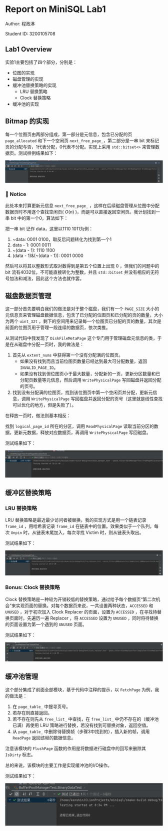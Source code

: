 # Report on MiniSQL Lab1

Author: 程政淋 

Student ID: 3200105708

## Lab1 Overview

实验1主要包括了四个部分，分别是：
- 位图的实现
- 磁盘管理的实现
- 缓冲池替换策略的实现
  - LRU 替换策略
  - Clock 替换策略
- 缓冲池的实现

## Bitmap 的实现
每一个位图页由两部分组成，第一部分是元信息，包含已分配的页 `page_allocated` 和下一个空闲页 `next_free_page_`，第二部分是一串 bit 来标记页的分配与否，1代表分配，0代表不分配。实现上采用 `std::bitset<>` 来管理数据页。测试样例结果如下：

![](bitmap_test.png)

### 📌 Notice

此处本来打算更新元信息 `next_free_page_` ，这样在后续磁盘管理从位图中分配数据页时不用逐个查找空闲页( $O(n)$ )，而是可以直接返回空闲页。我计划找到一串 bit 中的第一个0，算法如下：

把一串 bit 记作 data，这里以1110 1011为例：

1. ~data: 0001 0100，取反后问题转化为找到第一个1
2. data - 1: 0001 0011
3. ~(data - 1): 1110 1100
4. (data - 1)&(~(data - 1)): 0001 0000

然后可以将其以整数形式取对数得到是第五个位置上出现 0 ，但我们的问题中的 bit 流有4032位，不可能直接转化为整数，并且 `std::bitset` 并没有相应的无符号加法和减法，因此这个方法也就作罢。

## 磁盘数据页管理

这一部分首先要明白我们的做法是对于整个磁盘，我们有一个 `PAGE_SIZE` 大小的元信息页来管理磁盘数据信息，包含了已分配的位图页和已分配的页的数量，大小为两个 `uint_32t` ，剩下的空间用来记录每一个位图页已分配的页的数量，其次是前面的位图页用于管理一段连续的数据页，依次类推。

从测试代码中我发现了 `DiskFileMetaPage` 这个专门用于管理磁盘元信息的类，于是在从磁盘中分配一页时，我的做法是：

1. 首先从 `extent_nums` 中获得第一个没有分配满的位图页。
   - 如果没有找到而且当前位图页数量已经达到最大可分配数量，返回 `INVALID_PAGE_ID`。
   - 如果没有找到但位图页小于最大数量，分配新的一页，更新分区数量和已分配页数量等元信息，然后调用 `WritePhysicalPage` 写回磁盘并返回分配的页号。
2. 找到没有分配满的位图页，找到该位图页中第一个空闲页并分配，更新元信息，调用 `WritePhysicalPage` 写回磁盘并返回分配的页号（这里就是线性查找可以优化的地方，但是失败了）。

在释放一页时，做法则基本相反：

找到 `logical_page_id` 所在的分区，调用 `ReadPhysicalPage` 读取当前分区的数据，更新元数据，释放对应数据页，再调用 `WritePhysicalPage` 写回磁盘。

测试结果如下：

![](disk_manager_test.png)

## 缓冲区替换策略

### LRU 替换策略

LRU 替换策略是最近最少访问者被替换，我的实现方式是用一个链表记录 `frame_id` ，用哈希表记录 `frame_id` 在链表中的位置。效果类似于一个队列，每次 `Unpin` 时，从链表末尾加入，每次寻找 Victim 时，则从链表头取出。

测试结果如下：

![](lru_test.png)

### **Bonus: Clock 替换策略**

Clock 替换策略是一种较为开销较低的替换策略，通过给予每个数据页“第二次机会”来实现页面的替换。对每个数据页来说，一共设置两种状态，`ACCESSED` 和 `UNUSED` ，对于初次加入 Clock Replacer 的页面，设置为 `ACCESSED` ，在寻找待替换页面时，先遍历一遍 Replacer ，将 `ACCESSED` 设置为 `UNUSED` ，同时将待替换的页面设置为第一个遇到的 `UNUSED` 页面。 

测试结果如下：

![](clock_test.png)

## 缓冲池管理

这个部分集成了前面全部模块，基于代码中注释的提示，以 `FetchPage` 为例，我的做法是：

1. 在 `page_table_` 中搜寻页号。
2. 若存在则直接返回。
3. 若不存在则先从 `free_list_` 中查找，在 `free_list_` 中仍不存在的（缓冲池已满）再使用 LRU 策略进行替换，若没有找到可替换对象，返回空值。
4. 从 `page_table_` 中删除待替换帧（步骤3中找到的），插入新的帧，调用 `ReadPage` 返回该帧的数据信息。

注意该模块的 `FlushPage` 函数的作用是将数据进行磁盘中的回写来删除其 `IsDirty` 标志。

总的来说，该模块的主要工作是实现缓冲池的I/O操作。

测试结果如下：

![](buffer_pool_test.png)
